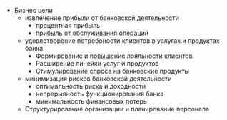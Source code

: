 * Бизнес цели
    * извлечение прибыли от банковской деятельности
        * процентная прибыль
        * прибыль от обслуживания операций
    * удовлетворение потребоности клиентов в услугах и продуктах банка
        * Формирование и повышение лояльности клиентов
        * Расширение линейки услуг и продуктов
        * Стимулирование спроса на банковские продукты
    * минимизация рисков банковской деятельности
        * оптимальность риска и доходности
        * непрерывность функционирования банка
        * минимальность финансовых потерь
    * Структурирование организации и планирование персонала